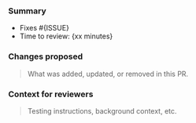 ### Summary

- Fixes #{ISSUE}
- Time to review: {xx minutes}

### Changes proposed
> What was added, updated, or removed in this PR.

###  Context for reviewers
> Testing instructions, background context, etc.
